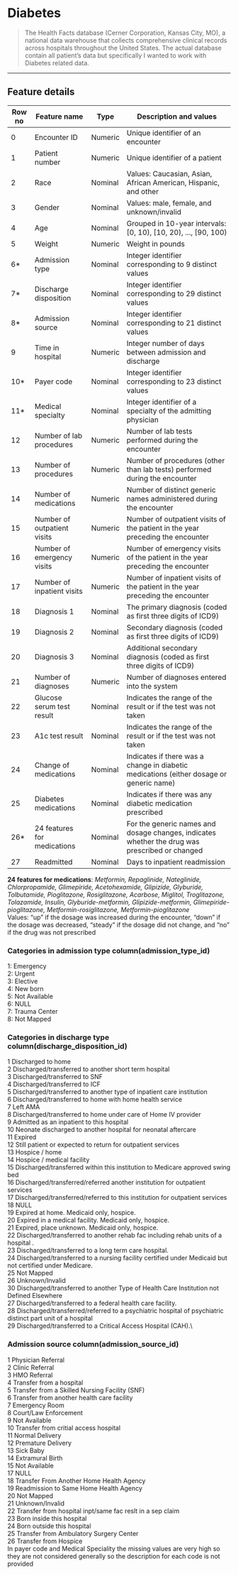 # Diabetes
> The Health Facts database (Cerner Corporation, Kansas City, MO), a national data warehouse that collects comprehensive clinical records across hospitals throughout the United States. The actual database contain all patient’s data but specifically I wanted to work with Diabetes related data.
---
## Feature details

| Row no | Feature name                 | Type    | Description and values                                                                       |
|--------|------------------------------|---------|----------------------------------------------------------------------------------------------|
| 0      | Encounter ID                 | Numeric | Unique identifier of an encounter                                                            |
| 1      | Patient number               | Numeric | Unique identifier of a patient                                                               |
| 2      | Race                         | Nominal | Values: Caucasian, Asian, African American, Hispanic, and other                             |
| 3      | Gender                       | Nominal | Values: male, female, and unknown/invalid                                                   |
| 4      | Age                          | Nominal | Grouped in 10-year intervals: [0, 10), [10, 20), ..., [90, 100)                              |
| 5      | Weight                       | Numeric | Weight in pounds                                                                             |
| 6*     | Admission type               | Nominal | Integer identifier corresponding to 9 distinct values                                        |
| 7*     | Discharge disposition        | Nominal | Integer identifier corresponding to 29 distinct values                                       |
| 8*     | Admission source             | Nominal | Integer identifier corresponding to 21 distinct values                                       |
| 9      | Time in hospital             | Numeric | Integer number of days between admission and discharge                                       |
| 10*    | Payer code                   | Nominal | Integer identifier corresponding to 23 distinct values                                       |
| 11*    | Medical specialty            | Nominal | Integer identifier of a specialty of the admitting physician                                |
| 12     | Number of lab procedures     | Numeric | Number of lab tests performed during the encounter                                           |
| 13     | Number of procedures         | Numeric | Number of procedures (other than lab tests) performed during the encounter                   |
| 14     | Number of medications        | Numeric | Number of distinct generic names administered during the encounter                           |
| 15     | Number of outpatient visits  | Numeric | Number of outpatient visits of the patient in the year preceding the encounter               |
| 16     | Number of emergency visits   | Numeric | Number of emergency visits of the patient in the year preceding the encounter                |
| 17     | Number of inpatient visits   | Numeric | Number of inpatient visits of the patient in the year preceding the encounter                |
| 18     | Diagnosis 1                  | Nominal | The primary diagnosis (coded as first three digits of ICD9)                                  |
| 19     | Diagnosis 2                  | Nominal | Secondary diagnosis (coded as first three digits of ICD9)                                    |
| 20     | Diagnosis 3                  | Nominal | Additional secondary diagnosis (coded as first three digits of ICD9)                         |
| 21     | Number of diagnoses          | Numeric | Number of diagnoses entered into the system                                                  |
| 22     | Glucose serum test result    | Nominal | Indicates the range of the result or if the test was not taken                               |
| 23     | A1c test result              | Nominal | Indicates the range of the result or if the test was not taken                               |
| 24     | Change of medications        | Nominal | Indicates if there was a change in diabetic medications (either dosage or generic name)      |
| 25     | Diabetes medications         | Nominal | Indicates if there was any diabetic medication prescribed                                    |
| 26*    | 24 features for medications | Nominal | For the generic names and dosage changes, indicates whether the drug was prescribed or changed|
| 27     | Readmitted                   | Nominal | Days to inpatient readmission                                                                |

**24 features for medications**:
_Metformin, Repaglinide, Nateglinide, Chlorpropamide, Glimepiride, Acetohexamide, Glipizide, Glyburide, Tolbutamide, Pioglitazone, Rosiglitazone, Acarbose, Miglitol, Troglitazone, Tolazamide, Insulin, Glyburide-metformin, Glipizide-metformin, Glimepiride-pioglitazone, Metformin-rosiglitazone, Metformin-pioglitazone_  
Values: “up” if the dosage was increased during the encounter, “down” if the dosage was decreased, “steady” if the dosage did not change, and “no” if the drug was not prescribed

### Categories in admission type column(admission_type_id)
1: Emergency  
2: Urgent  
3: Elective  
4: New born  
5: Not Available  
6: NULL  
7: Trauma Center  
8: Not Mapped  

### Categories in discharge type column(discharge_disposition_id)
1 Discharged to home\
2 Discharged/transferred to another short term hospital\
3 Discharged/transferred to SNF\
4 Discharged/transferred to ICF\
5 Discharged/transferred to another type of inpatient care institution\
6 Discharged/transferred to home with home health service\
7 Left AMA\
8 Discharged/transferred to home under care of Home IV provider\
9 Admitted as an inpatient to this hospital\
10 Neonate discharged to another hospital for neonatal aftercare\
11 Expired\
12 Still patient or expected to return for outpatient services\
13 Hospice / home\
14 Hospice / medical facility\
15 Discharged/transferred within this institution to Medicare approved swing bed\
16 Discharged/transferred/referred another institution for outpatient services\
17 Discharged/transferred/referred to this institution for outpatient services\
18 NULL\
19 Expired at home. Medicaid only, hospice.\
20 Expired in a medical facility. Medicaid only, hospice.\
21 Expired, place unknown. Medicaid only, hospice.\
22 Discharged/transferred to another rehab fac including rehab units of a hospital .\
23 Discharged/transferred to a long term care hospital.\
24 Discharged/transferred to a nursing facility certified under Medicaid but not certified under Medicare.\
25 Not Mapped\
26 Unknown/Invalid\
30 Discharged/transferred to another Type of Health Care Institution not Defined Elsewhere\
27 Discharged/transferred to a federal health care facility.\
28 Discharged/transferred/referred to a psychiatric hospital of psychiatric distinct part unit of a hospital\
29 Discharged/transferred to a Critical Access Hospital (CAH).\

### Admission source column(admission_source_id)
1 Physician Referral\
2 Clinic Referral\
3 HMO Referral\
4 Transfer from a hospital\
5 Transfer from a Skilled Nursing Facility (SNF)\
6 Transfer from another health care facility\
7 Emergency Room\
8 Court/Law Enforcement\
9 Not Available\
10 Transfer from critial access hospital\
11 Normal Delivery\
12 Premature Delivery\
13 Sick Baby\
14 Extramural Birth\
15 Not Available\
17 NULL\
18 Transfer From Another Home Health Agency\
19 Readmission to Same Home Health Agency\
20 Not Mapped\
21 Unknown/Invalid\
22 Transfer from hospital inpt/same fac reslt in a sep claim\
23 Born inside this hospital\
24 Born outside this hospital\
25 Transfer from Ambulatory Surgery Center\
26 Transfer from Hospice\
In payer code and Medical Speciality the missing values are very high so they are not considered generally so the description for each code is not provided
